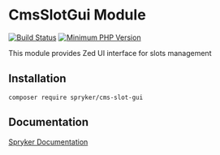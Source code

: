 # CmsSlotGui Module
[![Build Status](https://travis-ci.org/spryker/cms-slot-gui.svg)](https://travis-ci.org/spryker/cms-slot-gui)
[![Minimum PHP Version](https://img.shields.io/badge/php-%3E%3D%207.3-8892BF.svg)](https://php.net/)

This module provides Zed UI interface for slots management

## Installation

```
composer require spryker/cms-slot-gui
```

## Documentation

[Spryker Documentation](https://academy.spryker.com/developing_with_spryker/module_guide/modules.html)
